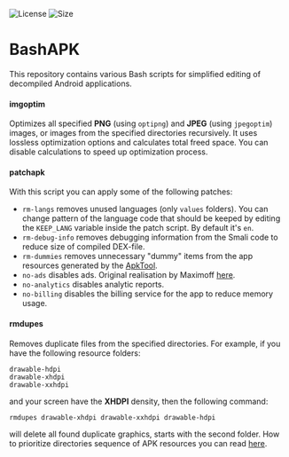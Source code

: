 ![License](https://img.shields.io/github/license/lem0nez/bashapk?style=flat-square)
![Size](https://img.shields.io/github/repo-size/lem0nez/bashapk?style=flat-square)

# BashAPK
This repository contains various Bash scripts for simplified editing of
decompiled Android applications.

#### imgoptim
Optimizes all specified **PNG** (using `optipng`) and **JPEG** (using
`jpegoptim`) images, or images from the specified directories recursively. It
uses lossless optimization options and calculates total freed space. You can
disable calculations to speed up optimization process.

#### patchapk
With this script you can apply some of the following patches:
- `rm-langs` removes unused languages (only `values` folders). You can change
  pattern of the language code that should be keeped by editing the `KEEP_LANG`
  variable inside the patch script. By default it's `en`.
- `rm-debug-info` removes debugging information from the Smali code to reduce
  size of compiled DEX-file.
- `rm-dummies` removes unnecessary "dummy" items from the app resources
  generated by the [ApkTool](https://github.com/iBotPeaches/Apktool).
- `no-ads` disables ads. Original realisation by Maximoff
  [here](https://github.com/Maximoff/ApkEditor-Patches).
- `no-analytics` disables analytic reports.
- `no-billing` disables the billing service for the app to reduce memory usage.

#### rmdupes
Removes duplicate files from the specified directories. For example, if you have
the following resource folders:
```
drawable-hdpi
drawable-xhdpi
drawable-xxhdpi
```
and your screen have the **XHDPI** density, then the following command:
```
rmdupes drawable-xhdpi drawable-xxhdpi drawable-hdpi
```
will delete all found duplicate graphics, starts with the second folder. How
to prioritize directories sequence of APK resources you can read
[here](https://developer.android.com/guide/topics/resources/providing-resources#AlternativeResources).
